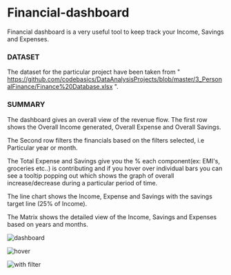 # Financial-dashboard
Financial dashboard is a very useful tool to keep track your Income, Savings and Expenses.

### DATASET
The dataset for the particular project have been taken from  " https://github.com/codebasics/DataAnalysisProjects/blob/master/3_PersonalFinance/Finance%20Database.xlsx ".
### **SUMMARY**
The dashboard gives an overall view of the revenue flow. The first row shows the Overall Income generated, Overall Expense and Overall Savings.

The Second row filters the financials based on the filters selected, i.e Particular year or month.

 The Total Expense and Savings give you the % each component(ex: EMI's, groceries etc..) is contributing and if you hover over individual bars you can see a tooltip popping out which shows the graph of overall increase/decrease during a particular period of time.


The line chart shows the Income, Expense and Savings with the savings target line (25% of Income).

The Matrix shows the detailed view of the Income, Savings and Expenses based on years and months.

![dashboard](https://user-images.githubusercontent.com/70061236/173285458-02ff0722-d437-4624-9db0-ddba7e847a4f.jpg)

![hover](https://user-images.githubusercontent.com/70061236/173285488-f1883840-6db8-43c7-beeb-8bf5ca1dd2db.jpg)

![with filter](https://user-images.githubusercontent.com/70061236/173285504-80caff9c-b7b0-4a3c-aa0c-58aedf3faf74.jpg)


